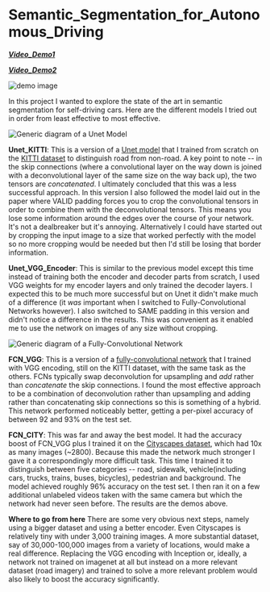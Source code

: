 # Semantic_Segmentation_for_Autonomous_Driving

[***Video_Demo1***](https://drive.google.com/file/d/0B4IPP5tozsLbenljN3RxS3JGQmc/view?usp=sharing)

[***Video_Demo2***](https://drive.google.com/file/d/0B4IPP5tozsLbTXJfN0FoSy1TRWc/view?usp=sharing)

![demo image](http://i.imgur.com/SmjQZB1.png)

In this project I wanted to explore the state of the art in semantic segmentation for self-driving cars. Here are the different models I tried out in order from least effective to most effective.

![Generic diagram of a Unet Model](https://lmb.informatik.uni-freiburg.de/people/ronneber/u-net/u-net-architecture.png)

**Unet_KITTI**: This is a version of a [Unet model](https://arxiv.org/abs/1505.04597) that I trained from scratch on the [KITTI dataset](http://www.cvlibs.net/datasets/kitti/) to distinguish road from non-road. A key point to note -- in the skip connections (where a convolutional layer on the way down is joined with a deconvolutional layer of the same size on the way back up), the two tensors are *concatenated*. I ultimately concluded that this was a less successful approach. In this version I also followed the model laid out in the paper where VALID padding forces you to crop the convolutional tensors in order to combine them with the deconvolutional tensors. This means you lose some information around the edges over the course of your network. It's not a dealbreaker but it's annoying. Alternatively I could have started out by cropping the input image to a size that worked perfectly with the model so no more cropping would be needed but then I'd still be losing that border information.

**Unet_VGG_Encoder**: This is similar to the previous model except this time instead of training both the encoder and decoder parts from scratch, I used VGG weights for my encoder layers and only trained the decoder layers. I expected this to be much more successful but on Unet it didn't make much of a difference (it *was* important when I switched to Fully-Convolutional Networks however). I also switched to SAME padding in this version and didn't notice a difference in the results. This was convenient as it enabled me to use the network on images of any size without cropping.

![Generic diagram of a Fully-Convolutional Network](http://rnd.azoft.com/wp-content/uploads_rnd/2016/11/overall-1024x256.png)

**FCN_VGG**: This is a version of a [fully-convolutional network](https://people.eecs.berkeley.edu/~jonlong/long_shelhamer_fcn.pdf) that I trained with VGG encoding, still on the KITTI dataset, with the same task as the others. FCNs typically swap deconvolution for upsampling and *add* rather than *concatenate* the skip connections. I found the most effective approach to be a combination of deconvolution rather than upsampling and adding rather than concatenating skip connections so this is something of a hybrid. This network performed noticeably better, getting a per-pixel accuracy of between 92 and 93% on the test set.

**FCN_CITY**: This was far and away the best model. It had the accuracy boost of FCN_VGG plus I trained it on the [Cityscapes dataset](https://www.cityscapes-dataset.com/), which had 10x as many images (~2800). Because this made the network much stronger I gave it a correspondingly more difficult task. This time I trained it to distinguish between five categories -- road, sidewalk, vehicle(including cars, trucks, trains, buses, bicycles), pedestrian and background. The model achieved roughly 96% accuracy on the test set. I then ran it on a few additional unlabeled videos taken with the same camera but which the network had never seen before. The results are the demos above.

**Where to go from here**
There are some very obvious next steps, namely using a bigger dataset and using a better encoder. Even Cityscapes is relatively tiny with under 3,000 training images. A more substantial dataset, say of 30,000-100,000 images from a variety of locations, would make a real difference. Replacing the VGG encoding with Inception or, ideally, a network not trained on imagenet at all but instead on a more relevant dataset (road imagery) and trained to solve a more relevant problem would also likely to boost the accuracy significantly.
